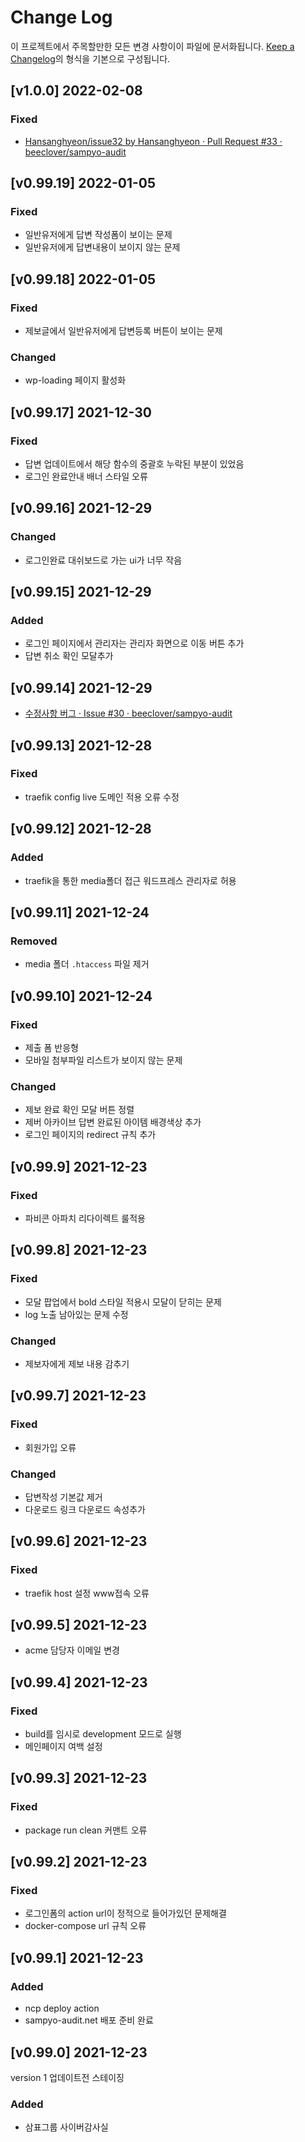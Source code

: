 # Change Log

이 프로젝트에서 주목할만한 모든 변경 사항이이 파일에 문서화됩니다.
[Keep a Changelog](https://keepachangelog.com/ko/1.0.0/)의 형식을 기본으로 구성됩니다.

## [v1.0.0] 2022-02-08

### Fixed

- [Hansanghyeon/issue32 by Hansanghyeon · Pull Request #33 · beeclover/sampyo-audit](https://github.com/beeclover/sampyo-audit/pull/33)

## [v0.99.19] 2022-01-05

### Fixed

- 일반유저에게 답변 작성폼이 보이는 문제
- 일반유저에게 답변내용이 보이지 않는 문제

## [v0.99.18] 2022-01-05

### Fixed

- 제보글에서 일반유저에게 답변등록 버튼이 보이는 문제

### Changed

- wp-loading 페이지 활성화

## [v0.99.17] 2021-12-30

### Fixed

- 답변 업데이트에서 해당 함수의 중괄호 누락된 부분이 있었음
- 로그인 완료안내 배너 스타일 오류

## [v0.99.16] 2021-12-29

### Changed

- 로그인완료 대쉬보드로 가는 ui가 너무 작음

## [v0.99.15] 2021-12-29

### Added

- 로그인 페이지에서 관리자는 관리자 화면으로 이동 버튼 추가
- 답변 취소 확인 모달추가

## [v0.99.14] 2021-12-29

- [수정사항 버그 · Issue #30 · beeclover/sampyo-audit](https://github.com/beeclover/sampyo-audit/issues/30)

## [v0.99.13] 2021-12-28

### Fixed

- traefik config live 도메인 적용 오류 수정

## [v0.99.12] 2021-12-28

### Added

- traefik을 통한 media폴더 접근 워드프레스 관리자로 허용

## [v0.99.11] 2021-12-24

### Removed

- media 폴더 `.htaccess` 파일 제거 

## [v0.99.10] 2021-12-24

### Fixed

- 제출 폼 반응형
- 모바일 첨부파일 리스트가 보이지 않는 문제


### Changed

- 제보 완료 확인 모달 버튼 정렬
- 제버 아카이브 답변 완료된 아이템 배경색상 추가
- 로그인 페이지의 redirect 규칙 추가

## [v0.99.9] 2021-12-23

### Fixed

- 파비콘 아파치 리다이렉트 룰적용

## [v0.99.8] 2021-12-23

### Fixed

- 모달 팝업에서 bold 스타일 적용시 모달이 닫히는 문제
- log 노출 남아있는 문제 수정

### Changed

- 제보자에게 제보 내용 감추기

## [v0.99.7] 2021-12-23

### Fixed

- 회원가입 오류


### Changed

- 답변작성 기본값 제거
- 다운로드 링크 다운로드 속성추가

## [v0.99.6] 2021-12-23

### Fixed

- traefik host 설정 www접속 오류

## [v0.99.5] 2021-12-23

- acme 담당자 이메일 변경

## [v0.99.4] 2021-12-23

### Fixed

- build를 임시로 development 모드로 실행
- 메인페이지 여백 설정

## [v0.99.3] 2021-12-23

### Fixed

- package run clean 커맨트 오류

## [v0.99.2] 2021-12-23

### Fixed

- 로그인폼의 action url이 정적으로 들어가있던 문제해결
- docker-compose url 규칙 오류

## [v0.99.1] 2021-12-23

### Added

- ncp deploy action
- sampyo-audit.net 배포 준비 완료

## [v0.99.0] 2021-12-23

version 1 업데이트전 스테이징

### Added

- 삼표그룹 사이버감사실
